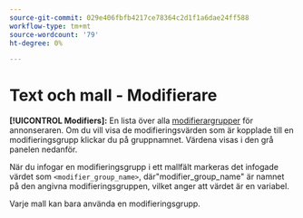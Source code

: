 ```yaml
---
source-git-commit: 029e406fbfb4217ce78364c2d1f1a6dae24ff588
workflow-type: tm+mt
source-wordcount: '79'
ht-degree: 0%

---
```

# Text och mall - Modifierare

**[!UICONTROL Modifiers]:** En lista över alla [modifierargrupper](/help/search-social-commerce/campaign-management/inventory-feeds/modifiers-manage.md) för annonseraren. Om du vill visa de modifieringsvärden som är kopplade till en modifieringsgrupp klickar du på gruppnamnet. Värdena visas i den grå panelen nedanför.

När du infogar en modifieringsgrupp i ett mallfält markeras det infogade värdet som `<modifier_group_name>`, där&quot;modifier_group_name&quot; är namnet på den angivna modifieringsgruppen, vilket anger att värdet är en variabel.

Varje mall kan bara använda en modifieringsgrupp.
